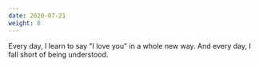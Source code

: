 ```yaml
---
date: 2020-07-21
weight: 8
---
```


<div class="verse">Every day, I learn to say "I love you"
in a whole new way.
And every day, I fall short
of being understood.</div>
